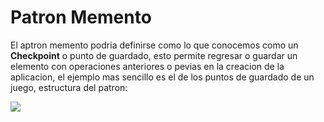 <h1>Patron Memento</h1>

<p>El aptron memento podria definirse como lo que conocemos como un <b>Checkpoint</b> o punto de guardado, esto permite regresar o guardar un elemento con operaciones anteriores o pevias en la creacion de la aplicacion, el ejemplo mas sencillo es el de los puntos de guardado de un juego, estructura del patron: </p>

<img src="https://reactiveprogramming.io/books/patterns/img/patterns-articles/memento-diagram.png">